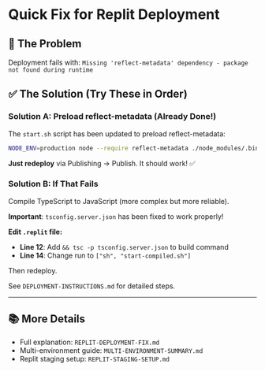 # Quick Fix for Replit Deployment

## 🐛 **The Problem**
Deployment fails with: `Missing 'reflect-metadata' dependency - package not found during runtime`

## ✅ **The Solution** (Try These in Order)

### Solution A: Preload reflect-metadata (Already Done!)

The `start.sh` script has been updated to preload reflect-metadata:

```bash
NODE_ENV=production node --require reflect-metadata ./node_modules/.bin/tsx server/index.ts
```

**Just redeploy** via Publishing → Publish. It should work! ✅

### Solution B: If That Fails

Compile TypeScript to JavaScript (more complex but more reliable).

**Important**: `tsconfig.server.json` has been fixed to work properly!

**Edit `.replit` file:**
- **Line 12**: Add `&& tsc -p tsconfig.server.json` to build command
- **Line 14**: Change run to `["sh", "start-compiled.sh"]`

Then redeploy.

See `DEPLOYMENT-INSTRUCTIONS.md` for detailed steps.

---

## 📚 **More Details**
- Full explanation: `REPLIT-DEPLOYMENT-FIX.md`
- Multi-environment guide: `MULTI-ENVIRONMENT-SUMMARY.md`
- Replit staging setup: `REPLIT-STAGING-SETUP.md`
